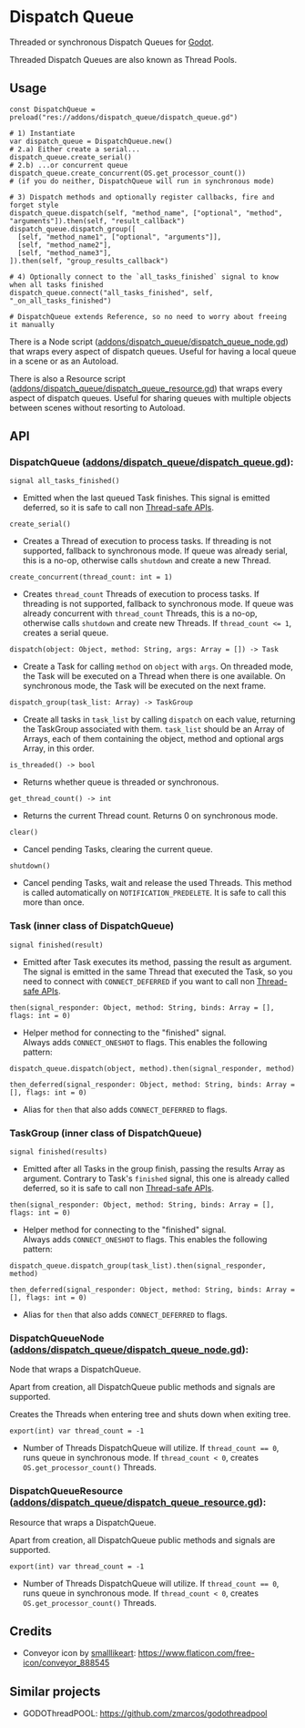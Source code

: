 # Dispatch Queue
Threaded or synchronous Dispatch Queues for [Godot](https://godotengine.org/).

Threaded Dispatch Queues are also known as Thread Pools.


## Usage
```gdscript
const DispatchQueue = preload("res://addons/dispatch_queue/dispatch_queue.gd")

# 1) Instantiate
var dispatch_queue = DispatchQueue.new()
# 2.a) Either create a serial...
dispatch_queue.create_serial()
# 2.b) ...or concurrent queue
dispatch_queue.create_concurrent(OS.get_processor_count())
# (if you do neither, DispatchQueue will run in synchronous mode)

# 3) Dispatch methods and optionally register callbacks, fire and forget style
dispatch_queue.dispatch(self, "method_name", ["optional", "method", "arguments"]).then(self, "result_callback")
dispatch_queue.dispatch_group([
  [self, "method_name1", ["optional", "arguments"]],
  [self, "method_name2"],
  [self, "method_name3"],
]).then(self, "group_results_callback")

# 4) Optionally connect to the `all_tasks_finished` signal to know when all tasks finished
dispatch_queue.connect("all_tasks_finished", self, "_on_all_tasks_finished")

# DispatchQueue extends Reference, so no need to worry about freeing it manually
```

There is a Node script ([addons/dispatch_queue/dispatch_queue_node.gd](addons/dispatch_queue/dispatch_queue_node.gd))
that wraps every aspect of dispatch queues. Useful for having a local queue in a scene or as an Autoload.

There is also a Resource script ([addons/dispatch_queue/dispatch_queue_resource.gd](addons/dispatch_queue/dispatch_queue_resource.gd))
that wraps every aspect of dispatch queues. Useful for sharing queues with multiple objects between scenes without resorting to Autoload.


## API
### **DispatchQueue** ([addons/dispatch_queue/dispatch_queue.gd](addons/dispatch_queue/dispatch_queue.gd)):

`signal all_tasks_finished()`
- Emitted when the last queued Task finishes.
  This signal is emitted deferred, so it is safe to call non
  [Thread-safe APIs](https://docs.godotengine.org/en/stable/tutorials/threads/thread_safe_apis.html).


`create_serial()`
- Creates a Thread of execution to process tasks.
  If threading is not supported, fallback to synchronous mode.
  If queue was already serial, this is a no-op, otherwise
  calls `shutdown` and create a new Thread.

`create_concurrent(thread_count: int = 1)`
- Creates `thread_count` Threads of execution to process tasks.
  If threading is not supported, fallback to synchronous mode.
  If queue was already concurrent with `thread_count` Threads,
  this is a no-op, otherwise calls `shutdown` and create new Threads.
  If `thread_count <= 1`, creates a serial queue.


`dispatch(object: Object, method: String, args: Array = []) -> Task`
- Create a Task for calling `method` on `object` with `args`.
  On threaded mode, the Task will be executed on a Thread when
  there is one available.
  On synchronous mode, the Task will be executed on the next frame.

`dispatch_group(task_list: Array) -> TaskGroup`
- Create all tasks in `task_list` by calling `dispatch` on each value,
  returning the TaskGroup associated with them.
  `task_list` should be an Array of Arrays, each of them containing the
  object, method and optional args Array, in this order.

`is_threaded() -> bool`
- Returns whether queue is threaded or synchronous.

`get_thread_count() -> int`
- Returns the current Thread count.
  Returns 0 on synchronous mode.

`clear()`
- Cancel pending Tasks, clearing the current queue.

`shutdown()`
- Cancel pending Tasks, wait and release the used Threads.
  This method is called automatically on `NOTIFICATION_PREDELETE`.
  It is safe to call this more than once.


### **Task** (inner class of DispatchQueue)

`signal finished(result)`
- Emitted after Task executes its method, passing the result as argument.
  The signal is emitted in the same Thread that executed the Task, so you
  need to connect with `CONNECT_DEFERRED` if you want to call non [Thread-safe
  APIs](https://docs.godotengine.org/en/stable/tutorials/threads/thread_safe_apis.html).

`then(signal_responder: Object, method: String, binds: Array = [], flags: int = 0)`
- Helper method for connecting to the "finished" signal.	
  Always adds `CONNECT_ONESHOT` to flags.
	This enables the following pattern:
```gdscript
dispatch_queue.dispatch(object, method).then(signal_responder, method)
```

`then_deferred(signal_responder: Object, method: String, binds: Array = [], flags: int = 0)`
- Alias for `then` that also adds `CONNECT_DEFERRED` to flags.


### **TaskGroup** (inner class of DispatchQueue)

`signal finished(results)`
- Emitted after all Tasks in the group finish, passing the results Array as argument.
  Contrary to Task's `finished` signal, this one is already called deferred, so it is
  safe to call non [Thread-safe APIs](https://docs.godotengine.org/en/stable/tutorials/threads/thread_safe_apis.html).

`then(signal_responder: Object, method: String, binds: Array = [], flags: int = 0)`
- Helper method for connecting to the "finished" signal.	
  Always adds `CONNECT_ONESHOT` to flags.
	This enables the following pattern:
```gdscript
dispatch_queue.dispatch_group(task_list).then(signal_responder, method)
```

`then_deferred(signal_responder: Object, method: String, binds: Array = [], flags: int = 0)`
- Alias for `then` that also adds `CONNECT_DEFERRED` to flags.


### **DispatchQueueNode** ([addons/dispatch_queue/dispatch_queue_node.gd](addons/dispatch_queue/dispatch_queue_node.gd)):

Node that wraps a DispatchQueue.

Apart from creation, all DispatchQueue public methods and signals are supported.

Creates the Threads when entering tree and shuts down when exiting tree.

`export(int) var thread_count = -1`
- Number of Threads DispatchQueue will utilize.
  If `thread_count == 0`, runs queue in synchronous mode.
  If `thread_count < 0`, creates `OS.get_processor_count()` Threads.


### **DispatchQueueResource** ([addons/dispatch_queue/dispatch_queue_resource.gd](addons/dispatch_queue/dispatch_queue_resource.gd)):

Resource that wraps a DispatchQueue.

Apart from creation, all DispatchQueue public methods and signals are supported.

`export(int) var thread_count = -1`
- Number of Threads DispatchQueue will utilize.
  If `thread_count == 0`, runs queue in synchronous mode.
  If `thread_count < 0`, creates `OS.get_processor_count()` Threads.


## Credits
- Conveyor icon by [smalllikeart](https://www.flaticon.com/authors/smalllikeart): https://www.flaticon.com/free-icon/conveyor_888545


## Similar projects
- GODOThreadPOOL: https://github.com/zmarcos/godothreadpool
